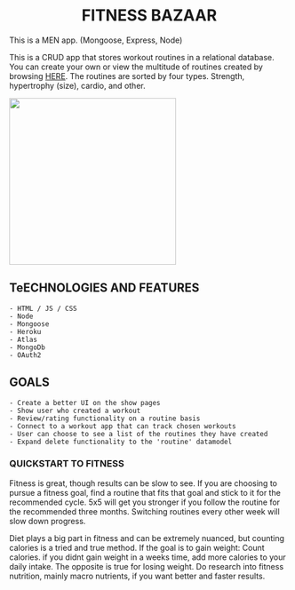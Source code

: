 # <center>**FITNESS BAZAAR**</center>

This is a MEN app. (Mongoose, Express, Node)

This is a CRUD app that stores workout routines in a relational database. You can create your own or view the multitude of routines created by browsing [HERE](fitness-bazaar.herokuapp.com). The routines are sorted by four types. Strength, hypertrophy (size), cardio, and other.

<img lat="WOAH" src="" width='300px'>

## TeECHNOLOGIES AND FEATURES
    - HTML / JS / CSS
    - Node
    - Mongoose
    - Heroku
    - Atlas
    - MongoDb
    - OAuth2

## GOALS
    - Create a better UI on the show pages
    - Show user who created a workout
    - Review/rating functionality on a routine basis
    - Connect to a workout app that can track chosen workouts
    - User can choose to see a list of the routines they have created
    - Expand delete functionality to the 'routine' datamodel

### QUICKSTART TO FITNESS

Fitness is great, though results can be slow to see. If you are choosing to pursue a fitness goal, find a routine that fits that goal and stick to it for the recommended cycle. 5x5 will get you stronger if you follow the routine for the recommended three months. Switching routines every other week will slow down progress. 

Diet plays a big part in fitness and can be extremely nuanced, but counting calories is a tried and true method. If the goal is to gain weight: Count calories. if you didnt gain weight in a weeks time, add more calories to your daily intake. The opposite is true for losing weight. Do research into fitness nutrition, mainly macro nutrients, if you want better and faster results.